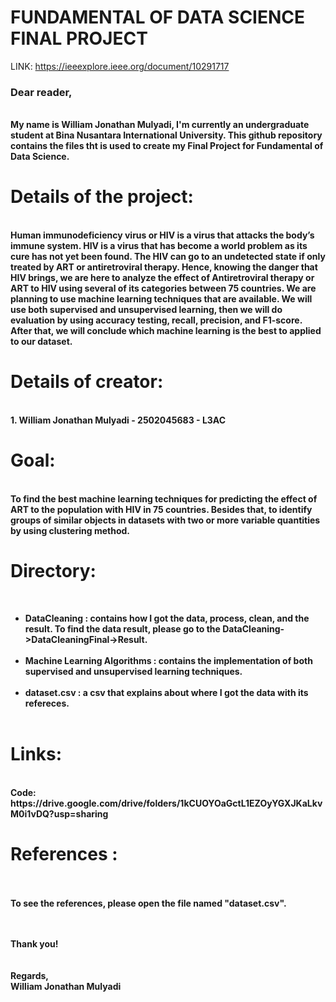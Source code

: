 <b><h1>FUNDAMENTAL OF DATA SCIENCE FINAL PROJECT</h1></b>
LINK: https://ieeexplore.ieee.org/document/10291717
<h3><b>Dear reader,</h3>
<br>
<t>My name is William Jonathan Mulyadi, I'm currently an undergraduate student at Bina Nusantara International University. This github repository contains the files tht is used to create my Final Project for Fundamental of Data Science.<br>
<h1>Details of the project:</h1><br>
Human immunodeficiency virus or HIV is a virus that attacks the body’s immune system. HIV is a virus that has become a world problem as its cure has not yet been found. The HIV can go to an undetected state if only treated by ART or antiretroviral therapy. Hence, knowing the danger that HIV brings, we are here to analyze the effect of Antiretroviral therapy or ART to HIV using  several of its categories between 75 countries. We are planning to use machine learning techniques that are available. We will use both supervised and unsupervised learning, then we will do evaluation by using accuracy testing, recall, precision, and F1-score. After that, we will conclude which machine learning is the best to applied to our dataset.
<br>
<h1>Details of creator: </h1><br>
1. William Jonathan Mulyadi - 2502045683 - L3AC <BR>
<h1> Goal: </h1><br>
To find the best machine learning techniques for predicting the effect of ART to the population with HIV in 75 countries. Besides that, to identify groups of similar objects in datasets with two or more variable quantities by using clustering method.<br>
<h1>Directory:</h1><br>
<ul><li>DataCleaning : contains how I got the data, process, clean, and the result. To find the data result, please go to the DataCleaning->DataCleaningFinal->Result.</li><br>
<li> Machine Learning Algorithms : contains the implementation of both supervised and unsupervised learning techniques. </li><br>
<li> dataset.csv : a csv that explains about where I got the data with its refereces. </li><br></ul>
<h1>Links:</h1><br>
Code: https://drive.google.com/drive/folders/1kCUOYOaGctL1EZOyYGXJKaLkvM0i1vDQ?usp=sharing<br>




<h1>References :</h1><br><br>
To see the references, please open the file named "dataset.csv". <br>

  
  
<br><br>
Thank you!<br>
<br><br>
Regards,<br>
William Jonathan Mulyadi

